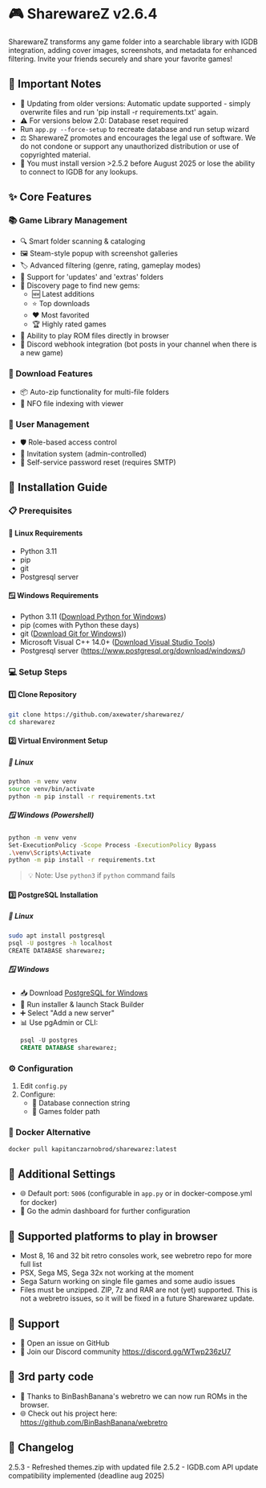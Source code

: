 # 🎮 SharewareZ v2.6.4

SharewareZ transforms any game folder into a searchable library with IGDB integration, adding cover images, screenshots, and metadata for enhanced filtering.
Invite your friends securely and share your favorite games!

## 📢 Important Notes

- 🔄 Updating from older versions: Automatic update supported - simply overwrite files and run 'pip install -r requirements.txt' again.
- ⚠️ For versions below 2.0: Database reset required
- Run `app.py --force-setup` to recreate database and run setup wizard
- ⚖️ SharewareZ promotes and encourages the legal use of software. We do not condone or support any unauthorized distribution or use of copyrighted material.
- 📝 You must install version >2.5.2 before August 2025 or lose the ability to connect to IGDB for any lookups.

## ✨ Core Features

### 📚 Game Library Management
- 🔍 Smart folder scanning & cataloging
- 🖼️ Steam-style popup with screenshot galleries
- 🏷️ Advanced filtering (genre, rating, gameplay modes)
- 📁 Support for 'updates' and 'extras' folders
- 🎯 Discovery page to find new gems:
  - 🆕 Latest additions
  - ⭐ Top downloads
  - ❤️ Most favorited
  - 🏆 Highly rated games
- 🚀 Ability to play ROM files directly in browser
- 💬 Discord webhook integration (bot posts in your channel when there is a new game)

### 💾 Download Features
- 📦 Auto-zip functionality for multi-file folders
- 📄 NFO file indexing with viewer

### 👥 User Management
- 🛡️ Role-based access control
- 📨 Invitation system (admin-controlled)
- 🔑 Self-service password reset (requires SMTP)

## 🚀 Installation Guide

### 📋 Prerequisites

#### 🐧 Linux Requirements
- Python 3.11
- pip
- git
- Postgresql server

#### 🪟 Windows Requirements
- Python 3.11 ([Download Python for Windows](https://www.python.org/downloads/windows/))
- pip (comes with Python these days)
- git ([Download Git for Windows](https://gitforwindows.org/)))
- Microsoft Visual C++ 14.0+ ([Download Visual Studio Tools](https://visualstudio.microsoft.com/downloads/))
- Postgresql server  (https://www.postgresql.org/download/windows/)

### 💻 Setup Steps

#### 1️⃣ Clone Repository
```bash
git clone https://github.com/axewater/sharewarez/
cd sharewarez
```

#### 2️⃣ Virtual Environment Setup

##### 🐧 Linux
```bash
python -m venv venv
source venv/bin/activate
python -m pip install -r requirements.txt
```

##### 🪟 Windows (Powershell)
```bash
python -m venv venv
Set-ExecutionPolicy -Scope Process -ExecutionPolicy Bypass
.\venv\Scripts\Activate
python -m pip install -r requirements.txt
```

> 💡 Note: Use `python3` if `python` command fails

#### 3️⃣ PostgreSQL Installation

##### 🐧 Linux
```bash
sudo apt install postgresql
psql -U postgres -h localhost
CREATE DATABASE sharewarez;
```

##### 🪟 Windows
- 📥 Download [PostgreSQL for Windows](https://www.postgresql.org/download/windows/)
- 🔧 Run installer & launch Stack Builder
- ➕ Select "Add a new server"
- 📊 Use pgAdmin or CLI:
  ```sql
  psql -U postgres
  CREATE DATABASE sharewarez;
  ```

### ⚙️ Configuration
1. Edit `config.py`
2. Configure:
   - 🔗 Database connection string
   - 📁 Games folder path

### 🐳 Docker Alternative
```bash
docker pull kapitanczarnobrod/sharewarez:latest
```

## 🔧 Additional Settings
- 🌐 Default port: `5006` (configurable in `app.py` or in docker-compose.yml for docker)
- 👥 Go the admin dashboard for further configuration

## 🔧 Supported platforms to play in browser 
- Most 8, 16 and 32 bit retro consoles work, see webretro repo for more full list
- PSX, Sega MS, Sega 32x not working at the moment
- Sega Saturn working on single file games and some audio issues
- Files must be unzipped. ZIP, 7z and RAR are not (yet) supported. This is not a webretro issues, so it will be fixed in a future Sharewarez update.

## 💬 Support
- 📝 Open an issue on GitHub
- 💭 Join our Discord community https://discord.gg/WTwp236zU7

## 📝 3rd party code
- 💭 Thanks to BinBashBanana's webretro we can now run ROMs in the browser.
- 🌐 Check out his project here: https://github.com/BinBashBanana/webretro

## 📝 Changelog
2.5.3 - Refreshed themes.zip with updated file
2.5.2 - IGDB.com API update compatibility implemented (deadline aug 2025)
